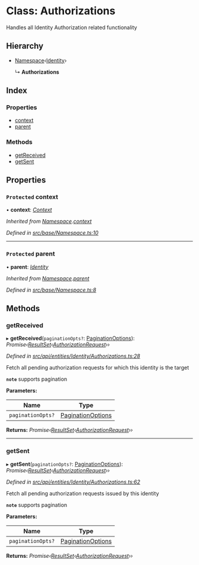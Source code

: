 # Class: Authorizations

Handles all Identity Authorization related functionality

## Hierarchy

* [Namespace](base.namespace.md)‹[Identity](api_entities_identity.identity.md)›

  ↳ **Authorizations**

## Index

### Properties

* [context](api_entities_identity.authorizations.md#protected-context)
* [parent](api_entities_identity.authorizations.md#protected-parent)

### Methods

* [getReceived](api_entities_identity.authorizations.md#getreceived)
* [getSent](api_entities_identity.authorizations.md#getsent)

## Properties

### `Protected` context

• **context**: *[Context](context.context-1.md)*

*Inherited from [Namespace](base.namespace.md).[context](base.namespace.md#protected-context)*

*Defined in [src/base/Namespace.ts:10](https://github.com/PolymathNetwork/polymesh-sdk/blob/6d34df1/src/base/Namespace.ts#L10)*

___

### `Protected` parent

• **parent**: *[Identity](api_entities_identity.identity.md)*

*Inherited from [Namespace](base.namespace.md).[parent](base.namespace.md#protected-parent)*

*Defined in [src/base/Namespace.ts:8](https://github.com/PolymathNetwork/polymesh-sdk/blob/6d34df1/src/base/Namespace.ts#L8)*

## Methods

###  getReceived

▸ **getReceived**(`paginationOpts?`: [PaginationOptions](../interfaces/types.paginationoptions.md)): *Promise‹[ResultSet](../interfaces/types.resultset.md)‹[AuthorizationRequest](api_entities.authorizationrequest.md)››*

*Defined in [src/api/entities/Identity/Authorizations.ts:28](https://github.com/PolymathNetwork/polymesh-sdk/blob/6d34df1/src/api/entities/Identity/Authorizations.ts#L28)*

Fetch all pending authorization requests for which this identity is the target

**`note`** supports pagination

**Parameters:**

Name | Type |
------ | ------ |
`paginationOpts?` | [PaginationOptions](../interfaces/types.paginationoptions.md) |

**Returns:** *Promise‹[ResultSet](../interfaces/types.resultset.md)‹[AuthorizationRequest](api_entities.authorizationrequest.md)››*

___

###  getSent

▸ **getSent**(`paginationOpts?`: [PaginationOptions](../interfaces/types.paginationoptions.md)): *Promise‹[ResultSet](../interfaces/types.resultset.md)‹[AuthorizationRequest](api_entities.authorizationrequest.md)››*

*Defined in [src/api/entities/Identity/Authorizations.ts:62](https://github.com/PolymathNetwork/polymesh-sdk/blob/6d34df1/src/api/entities/Identity/Authorizations.ts#L62)*

Fetch all pending authorization requests issued by this identity

**`note`** supports pagination

**Parameters:**

Name | Type |
------ | ------ |
`paginationOpts?` | [PaginationOptions](../interfaces/types.paginationoptions.md) |

**Returns:** *Promise‹[ResultSet](../interfaces/types.resultset.md)‹[AuthorizationRequest](api_entities.authorizationrequest.md)››*
